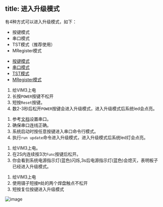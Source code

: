 title: 进入升级模式
---

有4种方式可以进入升级模式，如下：

* 按键模式
* 串口模式
* TST模式（推荐使用）
* MRegister模式

<ul class="nav nav-tabs" id="myTab" role="tablist">
  <li class="nav-item" role="presentation">
    <a class="nav-link active" id="keys-tab" data-toggle="tab" href="#keys" role="tab" aria-controls="keys" aria-selected="true">按键模式</a>
  </li>
  <li class="nav-item" role="presentation">
    <a class="nav-link" id="serial-tab" data-toggle="tab" href="#serial" role="tab" aria-controls="serial" aria-selected="false">串口模式</a>
  </li>
  <li class="nav-item" role="presentation">
    <a class="nav-link" id="tst-tab" data-toggle="tab" href="#tst" role="tab" aria-controls="tst" aria-selected="false">TST模式</a>
  </li>
  <li class="nav-item" role="presentation">
    <a class="nav-link" id="mregister-tab" data-toggle="tab" href="#mregister" role="tab" aria-controls="mregister" aria-selected="false">MRegister模式</a>
  </li>
</ul>
<div class="tab-content" id="myTabContent">
<div class="tab-pane fade show active" id="keys" role="tabpanel" aria-labelledby="keys-tab">

1. 给VIM3上电
2. 长按`POWER`按键不松开
3. 短按`Reset`按键。
4. 数2-3秒后松开`POWER`按键会进入升级模式，进入升级模式后系统led会点亮。

</div>
<div class="tab-pane fade" id="serial" role="tabpanel" aria-labelledby="serial-tab">

1. 参考[文档](/linux/zh-cn/vim3/SetupSerialTool.html)设置串口。
2. 确保串口连线正确。
3. 系统启动时按任意按键进入串口命令行模式。
4. 执行`run update`命令进入升级模式，进入升级模式后系统led灯会点亮。

</div>
<div class="tab-pane fade" id="tst" role="tabpanel" aria-labelledby="tst-tab">

1. 给VIM3上电。
2. 在2S内连续按3次`Func`按键后松开。
3. 你会看到系统电源指示灯(蓝色)闪烁,3s后电源指示灯(蓝色)会熄灭，表明板子已经进入升级模式。

</div>
<div class="tab-pane fade" id="mregister" role="tabpanel" aria-labelledby="mregister-tab">

1. 给VIM3上电
2. 使用镊子短接`M`处的两个焊盘触点不松开
3. 短按复位按键进入升级模式

![image](/linux/images/vim3/VIM3_M_Register.jpg)

</div>
</div>
